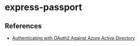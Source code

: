 # express-passport

## References

- [Authenticating with OAuth2 Against Azure Active Directory](https://github.com/Wintellect/node-azure-oauth)
